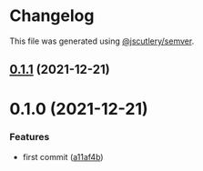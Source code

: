 # Changelog

This file was generated using [@jscutlery/semver](https://github.com/jscutlery/semver).

## [0.1.1](https://github.com/andresmgsl/versioning-testing/compare/app-one-0.1.0...app-one-0.1.1) (2021-12-21)



# 0.1.0 (2021-12-21)


### Features

* first commit ([a11af4b](https://github.com/andresmgsl/versioning-testing/commit/a11af4be06306dec6c0ffce118b2eb48335a0f00))
